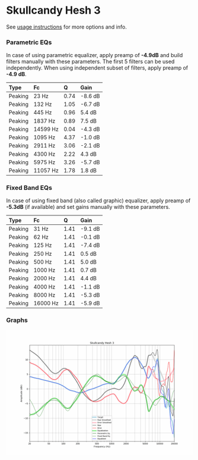 # Skullcandy Hesh 3
See [usage instructions](https://github.com/jaakkopasanen/AutoEq#usage) for more options and info.

### Parametric EQs
In case of using parametric equalizer, apply preamp of **-4.9dB** and build filters manually
with these parameters. The first 5 filters can be used independently.
When using independent subset of filters, apply preamp of **-4.9 dB**.

| Type    | Fc       |    Q | Gain    |
|:--------|:---------|:-----|:--------|
| Peaking | 23 Hz    | 0.74 | -8.6 dB |
| Peaking | 132 Hz   | 1.05 | -6.7 dB |
| Peaking | 445 Hz   | 0.96 | 5.4 dB  |
| Peaking | 1837 Hz  | 0.89 | 7.5 dB  |
| Peaking | 14599 Hz | 0.04 | -4.3 dB |
| Peaking | 1095 Hz  | 4.37 | -1.0 dB |
| Peaking | 2911 Hz  | 3.06 | -2.1 dB |
| Peaking | 4300 Hz  | 2.22 | 4.3 dB  |
| Peaking | 5975 Hz  | 3.26 | -5.7 dB |
| Peaking | 11057 Hz | 1.78 | 1.8 dB  |

### Fixed Band EQs
In case of using fixed band (also called graphic) equalizer, apply preamp of **-5.3dB**
(if available) and set gains manually with these parameters.

| Type    | Fc       |    Q | Gain    |
|:--------|:---------|:-----|:--------|
| Peaking | 31 Hz    | 1.41 | -9.1 dB |
| Peaking | 62 Hz    | 1.41 | -0.1 dB |
| Peaking | 125 Hz   | 1.41 | -7.4 dB |
| Peaking | 250 Hz   | 1.41 | 0.5 dB  |
| Peaking | 500 Hz   | 1.41 | 5.0 dB  |
| Peaking | 1000 Hz  | 1.41 | 0.7 dB  |
| Peaking | 2000 Hz  | 1.41 | 4.4 dB  |
| Peaking | 4000 Hz  | 1.41 | -1.1 dB |
| Peaking | 8000 Hz  | 1.41 | -5.3 dB |
| Peaking | 16000 Hz | 1.41 | -5.9 dB |

### Graphs
![](./Skullcandy%20Hesh%203.png)